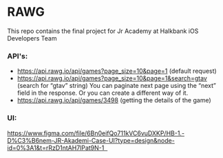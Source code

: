 # RAWG

This repo contains the final project for Jr Academy at Halkbank iOS Developers Team

### API's: 
- https://api.rawg.io/api/games?page_size=10&page=1 (default request)
- https://api.rawg.io/api/games?page_size=10&page=1&search=gtav (search for “gtav” string)
You can paginate next page using the “next” field in the response. Or you can create a different way of it.
- https://api.rawg.io/api/games/3498 (getting the details of the game)

### UI: 
https://www.figma.com/file/6Bn0eifQo711kVC6vuDXKP/HB-1.-D%C3%B6nem-JR-Akademi-Case-UI?type=design&node-id=0%3A1&t=rRzD1ntAH7lPat9N-1  

